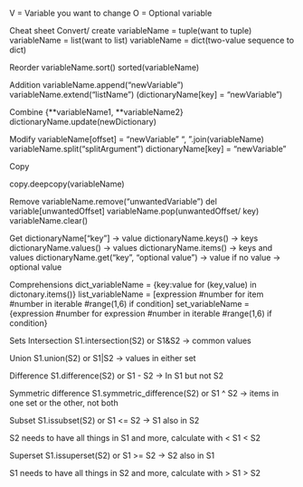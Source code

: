 V = Variable you want to change
O = Optional variable

Cheat sheet
Convert/ create
variableName = tuple(want to tuple)
variableName = list(want to list)
variableName = dict(two-value sequence to dict)

Reorder
variableName.sort()
sorted(variableName)

Addition
variableName.append(“newVariable”)
variableName.extend(“listName”)
(dictionaryName[key] = “newVariable”)

Combine
{**variableName1, **variableName2}
dictionaryName.update(newDictionary)

Modify
variableName[offset] = “newVariable”
“, ”.join(variableName)
variableName.split(“splitArgument”)
dictionaryName[key] = “newVariable” 
	
Copy
 
copy.deepcopy(variableName)

Remove
variableName.remove(“unwantedVariable”)
del variable[unwantedOffset]
variableName.pop(unwantedOffset/ key)
variableName.clear()

Get
dictionaryName[“key”] -> value
dictionaryName.keys() -> keys
dictionaryName.values() -> values
dictionaryName.items() -> keys and values
dictionaryName.get(“key”, “optional value”) -> value if no value -> optional value


Comprehensions
dict_variableName = {key:value for (key,value) in dictonary.items()}
list_variableName = [expression #number for item #number in iterable #range(1,6) if condition]
set_variableName = {expression #number for expression #number in iterable #range(1,6) if condition}

Sets
Intersection
S1.intersection(S2) or S1&S2 -> common values

Union
S1.union(S2) or S1|S2 -> values in either set

Difference
S1.difference(S2) or S1 - S2 -> In S1 but not S2

Symmetric difference
S1.symmetric_difference(S2) or S1 ^ S2 -> items in one set or the other, not both

Subset
S1.issubset(S2) or S1 <= S2 -> S1 also in S2

S2 needs to have all things in S1 and more, calculate with <
S1 < S2

Superset
S1.issuperset(S2) or S1 >= S2 -> S2 also in S1

S1 needs to have all things in S2 and more, calculate with >
S1 > S2


